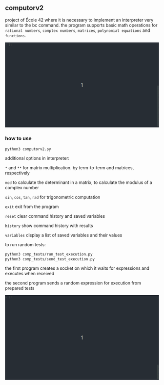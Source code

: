 ## computorv2

project of École 42 where it is necessary to implement an interpreter very similar to the bc command. the program supports basic math operations for `rational numbers`, `complex numbers`, `matrices`, `polynomial equations` and `functions`.

![](comp2.gif)

### how to use
```
python3 computorv2.py
```

additional options in interpreter:

`*` and `**` for matrix multiplication. by term-to-term and matrices, respectively

`mod` to calculate the determinant in a matrix, to calculate the modulus of a complex number

`sin`, `cos`, `tan`, `rad` for trigonometric computation

`exit` exit from the program

`reset` clear command history and saved variables

`history` show command history with results

`variables` display a list of saved variables and their values


to run random tests:

```
python3 comp_tests/run_test_execution.py
python3 comp_tests/send_test_execution.py
```

the first program creates a socket on which it waits for expressions and executes when received

the second program sends a random expression for execution from prepared tests

![](tests.gif)
